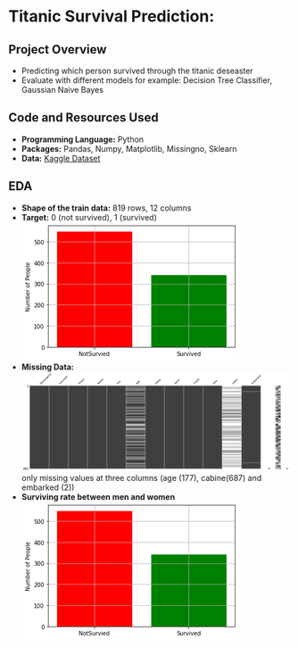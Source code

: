 # Titanic Survival Prediction: 
## Project Overview

* Predicting which person survived through the titanic deseaster
* Evaluate with different models for example: Decision Tree Classifier, Gaussian Naive Bayes 


## Code and Resources Used
* **Programming Language:** Python
* **Packages:** Pandas, Numpy, Matplotlib, Missingno, Sklearn
* **Data:** [Kaggle Dataset](https://www.kaggle.com/competitions/titanic/data)

## EDA
* **Shape of the train data:** 819 rows, 12 columns
* **Target:** 0 (not survived), 1 (survived)
![](images/titanic_survived.png)
* **Missing Data:**
![](images/titanic_NaN.png)
only missing values at three columns (age (177), cabine(687) and embarked (2))
* **Surviving rate between men and women** </br>
![](images/titanic_survived.png)
